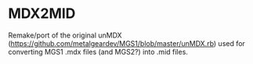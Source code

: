 # MDX2MID
Remake/port of the original unMDX (https://github.com/metalgeardev/MGS1/blob/master/unMDX.rb) used for converting MGS1 .mdx files (and MGS2?) into .mid files.